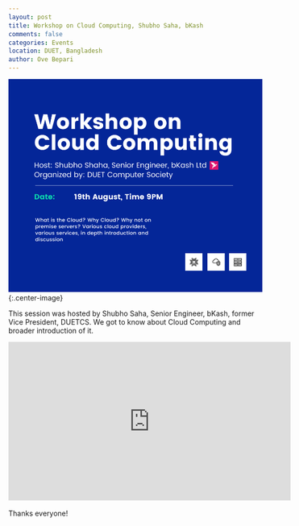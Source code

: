 ```yaml
---
layout: post
title: Workshop on Cloud Computing, Shubho Saha, bKash 
comments: false
categories: Events
location: DUET, Bangladesh
author: Ove Bepari
---
```



![Workhsop on Cloud Computing](/post_images/others/cloud_computing_shubho.png){:.center-image} <br/>

This session was hosted by Shubho Saha, Senior Engineer, bKash, former Vice President, DUETCS. We got to know about Cloud Computing and broader introduction of it.

<iframe width="560" height="315" src="https://www.youtube.com/embed/9Yot3f6glwE" title="YouTube video player" frameborder="0" allow="accelerometer; autoplay; clipboard-write; encrypted-media; gyroscope; picture-in-picture" allowfullscreen></iframe> <br/>

Thanks everyone!

